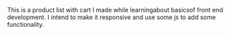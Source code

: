 This is a product list with cart I made while learningabout basicsof front end development. I intend to make it responsive and use some js to add some functionality.

